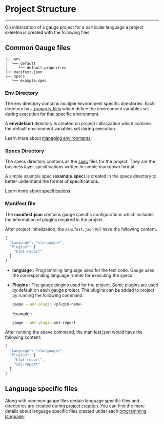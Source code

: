 # Project Structure
-----
On initialization of a gauge project for a particular language a project skeleton is created with the following files

## Common Gauge files

```
├── env
│  └── default
│     └── default.properties
├── manifest.json
├── specs
   └── example.spec
```

### Env Directory
The env directory contains multiple environment specific directories. Each directory has  [.property files](https://en.wikipedia.org/wiki/.properties) which define the environment variables set during execution for that specific environment.

A **env/default** directory is created on project initialization which contains the default environment variables set during execution.

Learn more about [managing environments](../managing_environments/README.md).

### Specs Directory

The specs directory contains all the [spec](../specifications/README.md) files for the project. They are the business layer specifications written in simple markdown format.

A simple example spec (**example.spec**)  is created in the specs directory to better understand the format of specifications.

Learn more about [specifications](../specifications/README.md)

### Manifest file
The **manifest.json** contains gauge specific configurations which includes the information of plugins required in the project.

After project initialization, the `manifest.json` will have the following content.

```js
{
  "Language": "<language>",
  "Plugins": [
    "html-report"
  ]
}
```

* **language** : Programming language used for the test code. Gauge uses the corresponding language runner for executing the specs.

* **Plugins** : The gauge plugins used for the project. Some plugins are used by default on each gauge project. The plugins can be added to project by running the following command :

    ```sh
    gauge --add-plugin <plugin-name>

    ```

    Example :

    ```sh
    gauge --add-plugin xml-report
    ```


After running the above command, the manifest.json would have the following content:

```js
{
  "Language": "<language>",
  "Plugins": [
    "html-report",
    "xml-report"
  ]
}
```

## Language specific files

Along with common gauge files certain language specific files and directories are created during [project creation](creating_a_gauge_project.md). You can find the more details about language specific files created under each [programming language](../test_code/step_implementations.md).
